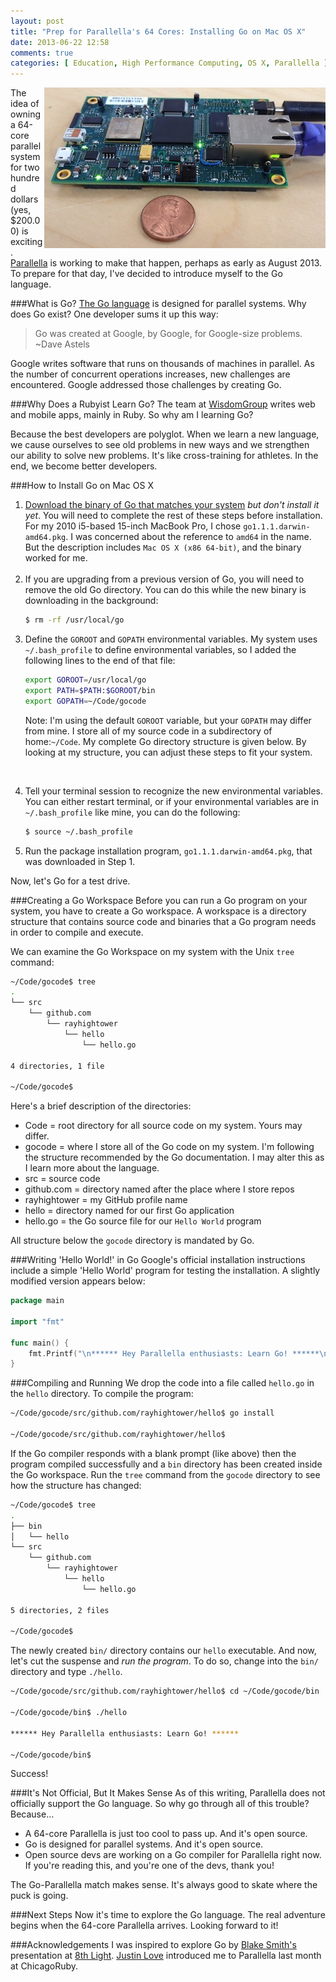 ```yaml
---
layout: post
title: "Prep for Parallella's 64 Cores: Installing Go on Mac OS X"
date: 2013-06-22 12:58
comments: true
categories: [ Education, High Performance Computing, OS X, Parallella ]
---
```

<img src="/images/parallella.jpg" width="450" height="257" alt="Parallella 64-core supercomputer" title="Parallella 64-core supercomputer" align="right" imgcap="Parallella Board">

The idea of owning a 64-core parallel system for two hundred dollars (yes, $200.00) is exciting. [Parallella](http://www.parallella.org/introduction/) is working to make that happen, perhaps as early as August 2013. To prepare for that day, I've decided to introduce myself to the Go language. 

<!--more-->

###What is Go?
[The Go language](http://golang.org) is designed for parallel systems. Why does Go exist? One developer sums it up this way:

>Go was created at Google, by Google, for Google-size problems.<br/>~Dave Astels

Google writes software that runs on thousands of machines in parallel. As the number of concurrent operations increases, new challenges are encountered. Google addressed those challenges by creating Go.

###Why Does a Rubyist Learn Go?
The team at [WisdomGroup](http://wisdomgroup.com) writes web and mobile apps, mainly in Ruby. So why am I learning Go?

Because the best developers are polyglot. When we learn a new language, we cause ourselves to see old problems in new ways and we strengthen our ability to solve new problems. It's like cross-training for  athletes. In the end, we become better developers.

###How to Install Go on Mac OS X

<ol>
<li><a href="https://code.google.com/p/go/downloads/list">Download the binary of Go that matches your system</a> <i>but don't install it yet</i>. You will need to complete the rest of these steps before installation. For my 2010 i5-based 15-inch MacBook Pro, I chose <code>go1.1.1.darwin-amd64.pkg</code>. I was concerned about the reference to <code>amd64</code> in the name. But the description includes <code>Mac OS X (x86 64-bit)</code>, and the binary worked for me.</li>
<br/>
<li>If you are upgrading from a previous version of Go, you will need to remove the old Go directory. You can do this while the new binary is downloading in the background:</li>

```bash
$ rm -rf /usr/local/go
```

<li>Define the <code>GOROOT</code> and <code>GOPATH</code> environmental variables. My system uses <code>~/.bash_profile</code> to define environmental variables, so I added the following lines to the end of that file:

```bash
export GOROOT=/usr/local/go
export PATH=$PATH:$GOROOT/bin
export GOPATH=~/Code/gocode
```
Note: I'm using the default <code>GOROOT</code> variable, but your <code>GOPATH</code> may differ from mine. I store all of my source code in a subdirectory of home:<code>~/Code</code>. My complete Go directory structure is given below. By looking at my structure, you can adjust these steps to fit your system.</li>
<br/>
<li>Tell your terminal session to recognize the new environmental variables. You can either restart terminal, or if your environmental variables are in <code>~/.bash_profile</code> like mine, you can do the following:</li>

```bash
$ source ~/.bash_profile
```
<li>Run the package installation program, <code>go1.1.1.darwin-amd64.pkg</code>, that was downloaded in Step 1.</li>
</ol>

Now, let's Go for a test drive.

###Creating a Go Workspace
Before you can run a Go program on your system, you have to create a Go workspace. A workspace is a directory structure that contains source code and binaries that a Go program needs in order to compile and execute.

We can examine the Go Workspace on my system with the Unix <code>tree</code> command:

```bash
~/Code/gocode$ tree
.
└── src
    └── github.com
        └── rayhightower
            └── hello
                └── hello.go

4 directories, 1 file

~/Code/gocode$ 
```

Here's a brief description of the directories:

* Code = root directory for all source code on my system. Yours may differ.
* gocode = where I store all of the Go code on my system. I'm following the structure recommended by the Go documentation. I may alter this as I learn more about the language.
* src = source code
* github.com = directory named after the place where I store repos
* rayhightower = my GitHub profile name
* hello = directory named for our first Go application
* hello.go = the Go source file for our <code>Hello World</code> program

All structure below the <code>gocode</code> directory is mandated by Go.

###Writing 'Hello World!' in Go
Google's official installation instructions include a simple 'Hello World' program for testing the installation. A slightly modified version appears below:

```go
package main

import "fmt"

func main() {
    fmt.Printf("\n****** Hey Parallella enthusiasts: Learn Go! ******\n")
}
```

###Compiling and Running
We drop the code into a file called `hello.go` in the `hello` directory. To compile the program:

```bash
~/Code/gocode/src/github.com/rayhightower/hello$ go install

~/Code/gocode/src/github.com/rayhightower/hello$ 
```
If the Go compiler responds with a blank prompt (like above) then the program compiled successfully and a `bin` directory has been created inside the Go workspace. Run the `tree` command from the `gocode` directory to see how the structure has changed: 

```bash
~/Code/gocode$ tree
.
├── bin
│   └── hello
└── src
    └── github.com
        └── rayhightower
            └── hello
                └── hello.go

5 directories, 2 files

~/Code/gocode$ 
```

The newly created `bin/` directory contains our `hello` executable. And now, let's cut the suspense and _run the program_. To do so, change into the `bin/` directory and type `./hello`.

```bash
~/Code/gocode/src/github.com/rayhightower/hello$ cd ~/Code/gocode/bin

~/Code/gocode/bin$ ./hello

****** Hey Parallella enthusiasts: Learn Go! ******

~/Code/gocode/bin$ 
```
Success!

###It's Not Official, But It Makes Sense
As of this writing, Parallella does not officially support the Go language. So why go through all of this trouble? Because...

* A 64-core Parallella is just too cool to pass up. And it's open source.
* Go is designed for parallel systems. And it's open source.
* Open source devs are working on a Go compiler for Parallella right now. If you're reading this, and you're one of the devs, thank you!

The Go-Parallella match makes sense. It's always good to skate where the puck is going.

###Next Steps
Now it's time to explore the Go language. The real adventure begins when the 64-core Parallella arrives. Looking forward to it!

###Acknowledgements
I was inspired to explore Go by [Blake Smith's](https://twitter.com/blakesmith) presentation at [8th Light](http://www.meetup.com/ChicagoSC/events/120658422/). [Justin Love](http://twitter.com/wondible) introduced me to Parallella last month at ChicagoRuby.

